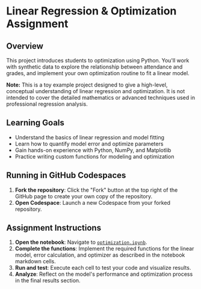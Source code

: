 
# Linear Regression & Optimization Assignment


## Overview
This project introduces students to optimization using Python. You'll work with synthetic data to explore the relationship between attendance and grades, and implement your own optimization routine to fit a linear model.

**Note:** This is a toy example project designed to give a high-level, conceptual understanding of linear regression and optimization. It is not intended to cover the detailed mathematics or advanced techniques used in professional regression analysis.

## Learning Goals
- Understand the basics of linear regression and model fitting
- Learn how to quantify model error and optimize parameters
- Gain hands-on experience with Python, NumPy, and Matplotlib
- Practice writing custom functions for modeling and optimization

## Running in GitHub Codespaces
1. **Fork the repository**: Click the "Fork" button at the top right of the GitHub page to create your own copy of the repository.
2. **Open Codespace**: Launch a new Codespace from your forked repository.

## Assignment Instructions
1. **Open the notebook**: Navigate to [`optimization.ipynb`](https://github.com/4GeeksAcademy/gperdrizet-optimization-bonus-assignment/blob/main/optimization.ipynb).
2. **Complete the functions**: Implement the required functions for the linear model, error calculation, and optimizer as described in the notebook markdown cells.
3. **Run and test**: Execute each cell to test your code and visualize results.
4. **Analyze**: Reflect on the model's performance and optimization process in the final results section.
